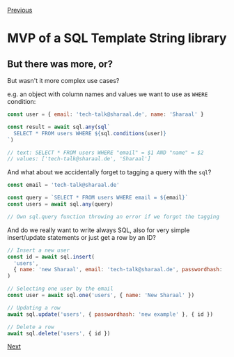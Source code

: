 [Previous](./5-3-the-tag-function.md)


# MVP of a SQL Template String library

## But there was more, or?

But wasn't it more complex use cases?

e.g. an object with column names and values we want to use as `WHERE` condition:

```javascript
const user = { email: 'tech-talk@sharaal.de', name: 'Sharaal' }

const result = await sql.any(sql`
  SELECT * FROM users WHERE ${sql.conditions(user)}
`)

// text: SELECT * FROM users WHERE "email" = $1 AND "name" = $2
// values: ['tech-talk@sharaal.de', 'Sharaal']
```

And what about we accidentally forget to tagging a query with the `sql`?

```javascript
const email = 'tech-talk@sharaal.de'

const query = `SELECT * FROM users WHERE email = ${email}`
const users = await sql.any(query)

// Own sql.query function throwing an error if we forgot the tagging
```

And do we really want to write always SQL, also for very simple insert/update statements or just get a row by an ID?

```javascript
// Insert a new user
const id = await sql.insert(
  'users',
  { name: 'new Sharaal', email: 'tech-talk@sharaal.de', passwordhash: 'example' }
)

// Selecting one user by the email
const user = await sql.one('users', { name: 'New Sharaal' })

// Updating a row
await sql.update('users', { passwordhash: 'new example' }, { id })

// Delete a row
await sql.delete('users', { id })
```


[Next](./5-what-about-knex.md)
